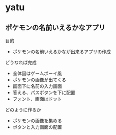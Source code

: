# yatu
## ポケモンの名前いえるかなアプリ
目的
- ポケモンの名前いえるかなが出来るアプリの作成

どうなれば完成
  - 全体図はゲームボーイ風
  - ポケモンの画像が出てくる
  - 画面下に名前の入力画面
  - 答える、パスボタンを下に配置
  - フォント、画面はドット

どのように作るか
  - ポケモンの画像を集める
  - ボタンと入力画面の配置
